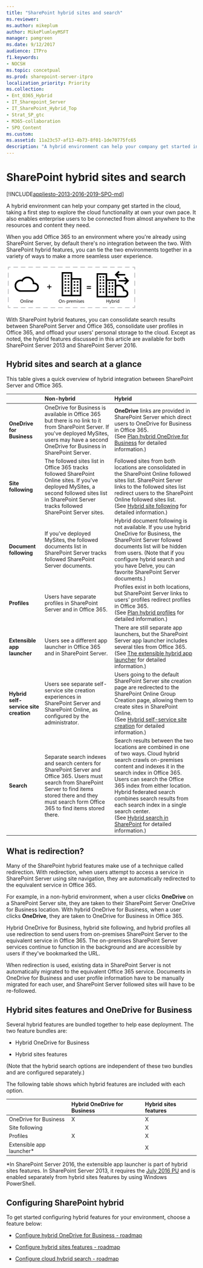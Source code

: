 ```yaml
---
title: "SharePoint hybrid sites and search"
ms.reviewer: 
ms.author: mikeplum
author: MikePlumleyMSFT
manager: pamgreen
ms.date: 9/12/2017
audience: ITPro
f1.keywords:
- NOCSH
ms.topic: concetpual
ms.prod: sharepoint-server-itpro
localization_priority: Priority
ms.collection:
- Ent_O365_Hybrid
- IT_Sharepoint_Server
- IT_SharePoint_Hybrid_Top
- Strat_SP_gtc
- M365-collaboration
- SPO_Content
ms.custom: 
ms.assetid: 11a23c57-af13-4b73-8f01-1de70775fc65
description: "A hybrid environment can help your company get started in the cloud, taking a first step to explore the cloud functionality at own your own pace. It also enables enterprise users to be connected from almost anywhere to the resources and content they need."
---
```


# SharePoint hybrid sites and search

[!INCLUDE[appliesto-2013-2016-2019-SPO-md](../includes/appliesto-2013-2016-2019-SPO-md.md)]

A hybrid environment can help your company get started in the cloud, taking a first step to explore the cloud functionality at own your own pace. It also enables enterprise users to be connected from almost anywhere to the resources and content they need.
  
When you add Office 365 to an environment where you're already using SharePoint Server, by default there's no integration between the two. With SharePoint hybrid features, you can tie the two environments together in a variety of ways to make a more seamless user experience.
  
![Hybrid Definition](../media/a65a38ed-d9c6-43a2-99a9-659fb7a9ab14.png)
  
With SharePoint hybrid features, you can consolidate search results between SharePoint Server and Office 365, consolidate user profiles in Office 365, and offload your users' personal storage to the cloud. Except as noted, the hybrid features discussed in this article are available for both SharePoint Server 2013 and SharePoint Server 2016.
  
## Hybrid sites and search at a glance

This table gives a quick overview of hybrid integration between SharePoint Server and Office 365.
  
||**Non-hybrid**|**Hybrid**|
|:-----|:-----|:-----|
|**OneDrive for Business** <br/> |OneDrive for Business is available in Office 365 but there is no link to it from SharePoint Server. If you've deployed MySites, users may have a second OneDrive for Business in SharePoint Server.  <br/> |**OneDrive** links are provided in SharePoint Server which direct users to OneDrive for Business in Office 365.  <br/> (See [Plan hybrid OneDrive for Business](plan-hybrid-onedrive-for-business.md) for detailed information.)  <br/> |
|**Site following** <br/> |The followed sites list in Office 365 tracks followed SharePoint Online sites. If you've deployed MySites, a second followed sites list in SharePoint Server tracks followed SharePoint Server sites.  <br/> |Followed sites from both locations are consolidated in the SharePoint Online followed sites list. SharePoint Server links to the followed sites list redirect users to the SharePoint Online followed sites list.  <br/> (See [Hybrid site following](hybrid-site-following.md) for detailed information.)  <br/> |
|**Document following** <br/> |If you've deployed MySites, the followed documents list in SharePoint Server tracks followed SharePoint Server documents.  <br/> |Hybrid document following is not available. If you use hybrid OneDrive for Business, the SharePoint Server followed documents list will be hidden from users. (Note that if you configure hybrid search and you have Delve, you can favorite SharePoint Server documents.)  <br/> |
|**Profiles** <br/> |Users have separate profiles in SharePoint Server and in Office 365.  <br/> |Profiles exist in both locations, but SharePoint Server links to users' profiles redirect profiles in Office 365.  <br/> (See [Plan hybrid profiles](plan-hybrid-profiles.md) for detailed information.)  <br/> |
|**Extensible app launcher** <br/> |Users see a different app launcher in Office 365 and in SharePoint Server.  <br/> |There are still separate app launchers, but the SharePoint Server app launcher includes several tiles from Office 365.  <br/> (See [The extensible hybrid app launcher](the-extensible-hybrid-app-launcher.md) for detailed information.)  <br/> |
|**Hybrid self-service site creation** <br/> |Users see separate self-service site creation experiences in SharePoint Server and SharePoint Online, as configured by the administrator.  <br/> |Users going to the default SharePoint Server site creation page are redirected to the SharePoint Online Group Creation page, allowing them to create sites in SharePoint Online.  <br/> (See [Hybrid self-service site creation](hybrid-self-service-site-creation.md) for detailed information.)  <br/> |
|**Search** <br/> |Separate search indexes and search centers for SharePoint Server and Office 365. Users must search from SharePoint Server to find items stored there and they must search form Office 365 to find items stored there.  <br/> |Search results between the two locations are combined in one of two ways. Cloud hybrid search crawls on-premises content and indexes it in the search index in Office 365. Users can search the Office 365 index from either location. Hybrid federated search combines search results from each search index in a single search center.  <br/> (See [Hybrid search in SharePoint](/SharePoint/hybrid/hybrid-search-in-sharepoint) for detailed information.)  <br/> |
   
## What is redirection?

Many of the SharePoint hybrid features make use of a technique called redirection. With redirection, when users attempt to access a service in SharePoint Server using site navigation, they are automatically redirected to the equivalent service in Office 365.
  
For example, in a non-hybrid environment, when a user clicks **OneDrive** on a SharePoint Server site, they are taken to their SharePoint Server OneDrive for Business location. With hybrid OneDrive for Business, when a user clicks **OneDrive**, they are taken to OneDrive for Business in Office 365.
  
Hybrid OneDrive for Business, hybrid site following, and hybrid profiles all use redirection to send users from on-premises SharePoint Server to the equivalent service in Office 365. The on-premises SharePoint Server services continue to function in the background and are accessible by users if they've bookmarked the URL.
  
When redirection is used, existing data in SharePoint Server is not automatically migrated to the equivalent Office 365 service. Documents in OneDrive for Business and user profile information have to be manually migrated for each user, and SharePoint Server followed sites will have to be re-followed.
  
## Hybrid sites features and OneDrive for Business
<a name="SitesFeatures"> </a>

Several hybrid features are bundled together to help ease deployment. The two feature bundles are:
  
- Hybrid OneDrive for Business
    
- Hybrid sites features
    
(Note that the hybrid search options are independent of these two bundles and are configured separately.)
  
The following table shows which hybrid features are included with each option.
  
||**Hybrid OneDrive for Business**|**Hybrid sites features**|
|:-----|:-----|:-----|
|OneDrive for Business  <br/> |X  <br/> |X  <br/> |
|Site following  <br/> ||X  <br/> |
|Profiles  <br/> |X  <br/> |X  <br/> |
|Extensible app launcher\*  <br/> ||X  <br/> |
   
*In SharePoint Server 2016, the extensible app launcher is part of hybrid sites features. In SharePoint Server 2013, it requires the [July 2016 PU](https://support.microsoft.com/kb/3115286) and is enabled separately from hybrid sites features by using Windows PowerShell. 
  
## Configuring SharePoint hybrid
<a name="SitesFeatures"> </a>

To get started configuring hybrid features for your environment, choose a feature below:
  
- [Configure hybrid OneDrive for Business - roadmap](configure-hybrid-onedrive-for-businessroadmap.md)
    
- [Configure hybrid sites features - roadmap](configure-hybrid-sites-featuresroadmap.md)
    
- [Configure cloud hybrid search - roadmap](configure-cloud-hybrid-searchroadmap.md)
    

